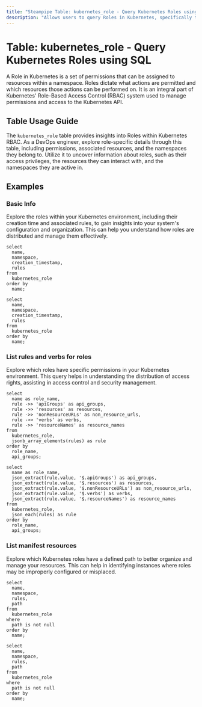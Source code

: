 ```yaml
---
title: "Steampipe Table: kubernetes_role - Query Kubernetes Roles using SQL"
description: "Allows users to query Roles in Kubernetes, specifically the permissions and privileges assigned to a Role, providing insights into access control and security configurations."
---
```


# Table: kubernetes_role - Query Kubernetes Roles using SQL

A Role in Kubernetes is a set of permissions that can be assigned to resources within a namespace. Roles dictate what actions are permitted and which resources those actions can be performed on. It is an integral part of Kubernetes' Role-Based Access Control (RBAC) system used to manage permissions and access to the Kubernetes API.

## Table Usage Guide

The `kubernetes_role` table provides insights into Roles within Kubernetes RBAC. As a DevOps engineer, explore role-specific details through this table, including permissions, associated resources, and the namespaces they belong to. Utilize it to uncover information about roles, such as their access privileges, the resources they can interact with, and the namespaces they are active in.

## Examples

### Basic Info
Explore the roles within your Kubernetes environment, including their creation time and associated rules, to gain insights into your system's configuration and organization. This can help you understand how roles are distributed and manage them effectively.

```sql+postgres
select
  name,
  namespace,
  creation_timestamp,
  rules
from
  kubernetes_role
order by
  name;
```

```sql+sqlite
select
  name,
  namespace,
  creation_timestamp,
  rules
from
  kubernetes_role
order by
  name;
```

### List rules and verbs for roles
Explore which roles have specific permissions in your Kubernetes environment. This query helps in understanding the distribution of access rights, assisting in access control and security management.

```sql+postgres
select
  name as role_name,
  rule ->> 'apiGroups' as api_groups,
  rule ->> 'resources' as resources,
  rule ->> 'nonResourceURLs' as non_resource_urls,
  rule ->> 'verbs' as verbs,
  rule ->> 'resourceNames' as resource_names
from
  kubernetes_role,
  jsonb_array_elements(rules) as rule
order by
  role_name,
  api_groups;
```

```sql+sqlite
select
  name as role_name,
  json_extract(rule.value, '$.apiGroups') as api_groups,
  json_extract(rule.value, '$.resources') as resources,
  json_extract(rule.value, '$.nonResourceURLs') as non_resource_urls,
  json_extract(rule.value, '$.verbs') as verbs,
  json_extract(rule.value, '$.resourceNames') as resource_names
from
  kubernetes_role,
  json_each(rules) as rule
order by
  role_name,
  api_groups;
```

### List manifest resources
Explore which Kubernetes roles have a defined path to better organize and manage your resources. This can help in identifying instances where roles may be improperly configured or misplaced.

```sql+postgres
select
  name,
  namespace,
  rules,
  path
from
  kubernetes_role
where
  path is not null
order by
  name;
```

```sql+sqlite
select
  name,
  namespace,
  rules,
  path
from
  kubernetes_role
where
  path is not null
order by
  name;
```